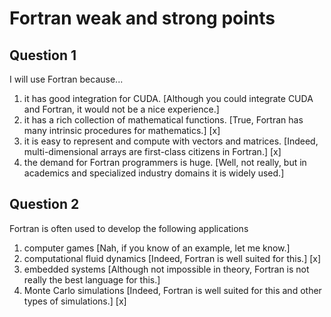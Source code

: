 # Fortran weak and strong points

## Question 1

I will use Fortran because...
1. it has good integration for CUDA. [Although you could integrate CUDA and Fortran, it would not be a nice experience.]
1. it has a rich collection of mathematical functions. [True, Fortran has many intrinsic procedures for mathematics.] [x]
1. it is easy to represent and compute with vectors and matrices. [Indeed, multi-dimensional arrays are first-class citizens in Fortran.] [x]
1. the demand for Fortran programmers is huge. [Well, not really, but in academics and specialized industry domains it is widely used.]


## Question 2

Fortran is often used to develop the following applications
1. computer games [Nah, if you know of an example, let me know.]
1. computational fluid dynamics [Indeed, Fortran is well suited for this.] [x]
1. embedded systems [Although not impossible in theory, Fortran is not really the best language for this.]
1. Monte Carlo simulations [Indeed, Fortran is well suited for this and other types of simulations.] [x]

